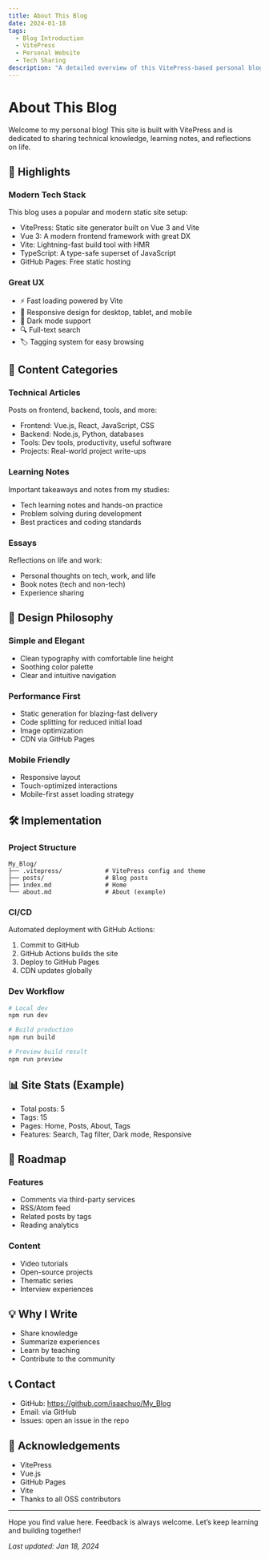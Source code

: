 ```yaml
---
title: About This Blog
date: 2024-01-18
tags:
  - Blog Introduction
  - VitePress
  - Personal Website
  - Tech Sharing
description: "A detailed overview of this VitePress-based personal blog: features, functionality, and design philosophy."
---
```


# About This Blog

Welcome to my personal blog! This site is built with VitePress and is dedicated to sharing technical knowledge, learning notes, and reflections on life.

## 🌟 Highlights

### Modern Tech Stack

This blog uses a popular and modern static site setup:

- VitePress: Static site generator built on Vue 3 and Vite
- Vue 3: A modern frontend framework with great DX
- Vite: Lightning-fast build tool with HMR
- TypeScript: A type-safe superset of JavaScript
- GitHub Pages: Free static hosting

### Great UX

- ⚡ Fast loading powered by Vite
- 📱 Responsive design for desktop, tablet, and mobile
- 🌙 Dark mode support
- 🔍 Full-text search
- 🏷️ Tagging system for easy browsing

## 📝 Content Categories

### Technical Articles

Posts on frontend, backend, tools, and more:

- Frontend: Vue.js, React, JavaScript, CSS
- Backend: Node.js, Python, databases
- Tools: Dev tools, productivity, useful software
- Projects: Real-world project write-ups

### Learning Notes

Important takeaways and notes from my studies:

- Tech learning notes and hands-on practice
- Problem solving during development
- Best practices and coding standards

### Essays

Reflections on life and work:

- Personal thoughts on tech, work, and life
- Book notes (tech and non-tech)
- Experience sharing

## 🎨 Design Philosophy

### Simple and Elegant

- Clean typography with comfortable line height
- Soothing color palette
- Clear and intuitive navigation

### Performance First

- Static generation for blazing-fast delivery
- Code splitting for reduced initial load
- Image optimization
- CDN via GitHub Pages

### Mobile Friendly

- Responsive layout
- Touch-optimized interactions
- Mobile-first asset loading strategy

## 🛠️ Implementation

### Project Structure

```
My_Blog/
├── .vitepress/            # VitePress config and theme
├── posts/                 # Blog posts
├── index.md               # Home
└── about.md               # About (example)
```

### CI/CD

Automated deployment with GitHub Actions:

1. Commit to GitHub
2. GitHub Actions builds the site
3. Deploy to GitHub Pages
4. CDN updates globally

### Dev Workflow

```bash
# Local dev
npm run dev

# Build production
npm run build

# Preview build result
npm run preview
```

## 📊 Site Stats (Example)

- Total posts: 5
- Tags: 15
- Pages: Home, Posts, About, Tags
- Features: Search, Tag filter, Dark mode, Responsive

## 🚀 Roadmap

### Features

- Comments via third-party services
- RSS/Atom feed
- Related posts by tags
- Reading analytics

### Content

- Video tutorials
- Open-source projects
- Thematic series
- Interview experiences

## 💡 Why I Write

- Share knowledge
- Summarize experiences
- Learn by teaching
- Contribute to the community

## 📞 Contact

- GitHub: https://github.com/isaachuo/My_Blog
- Email: via GitHub
- Issues: open an issue in the repo

## 🙏 Acknowledgements

- VitePress
- Vue.js
- GitHub Pages
- Vite
- Thanks to all OSS contributors

---

Hope you find value here. Feedback is always welcome. Let’s keep learning and building together!

*Last updated: Jan 18, 2024*